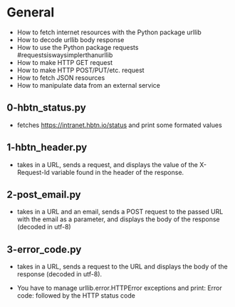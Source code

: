 # General
- How to fetch internet resources with the Python package urllib
- How to decode urllib body response
- How to use the Python package requests #requestsiswaysimplerthanurllib
- How to make HTTP GET request
- How to make HTTP POST/PUT/etc. request
- How to fetch JSON resources
- How to manipulate data from an external service

## 0-hbtn_status.py

- fetches https://intranet.hbtn.io/status and print some formated values

## 1-hbtn_header.py

-  takes in a URL, sends a request, and displays the value of the X-Request-Id variable found in the header of the response.

## 2-post_email.py

- takes in a URL and an email, sends a POST request to the passed URL with the email as a parameter, and displays the body of the response (decoded in utf-8)

## 3-error_code.py

- takes in a URL, sends a request to the URL and displays the body of the response (decoded in utf-8).

- You have to manage urllib.error.HTTPError exceptions and print: Error code: followed by the HTTP status code